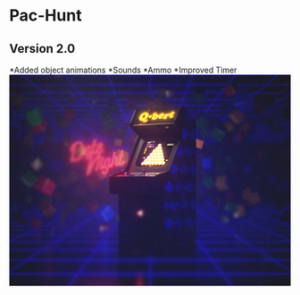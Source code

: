 # Pac-Hunt
Version 2.0
-----------------
*Added object animations
*Sounds
*Ammo
*Improved Timer
![*******](https://github.com/UKF-JozefVirag/Pac-Hunt/blob/master/src/bg.jpg)
